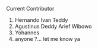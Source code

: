 Current Contributor

1. Hernando Ivan Teddy
2. Agustinus Deddy Arief Wibowo
3. Yohannes
4. anyone ?... let me know ya


